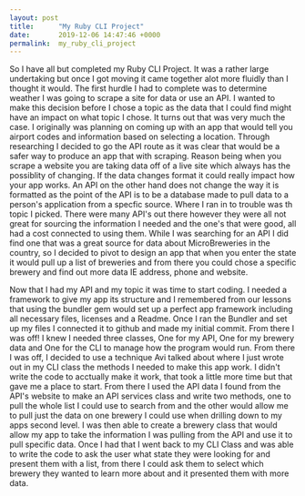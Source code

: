 ```yaml
---
layout: post
title:      "My Ruby CLI Project"
date:       2019-12-06 14:47:46 +0000
permalink:  my_ruby_cli_project
---
```



   So I have all but completed my Ruby CLI Project.  It was a rather large undertaking but once I got moving it came together alot more fluidly than I thought it would.  The first hurdle I had to complete was to determine weather I was going to scrape a site for data or use an API.  I wanted to make this decision before I chose a topic as the data that I could find might have an impact on what topic I chose.  It turns out that was very much the case.  I originally was planning on coming up with an app that would tell you airport codes and information based on selecting a location.  Through researching I decided to go the API route as it was clear that would be a safer way to produce an app that with scraping.  Reason being when you scrape a website you are taking data off of a live site which always has the possiblity of changing.  If the data changes format it could really impact how your app works. An API on the other hand does not change the way it is formatted as the point of the API is to be a database made to pull data to a person's application from a specfic source.  Where I ran in to trouble was th topic I picked. There were many API's out there however they were all not great for sourcing the information I needed and the one's that were good, all had a cost connected to using them.  While I was searching for an API I did find one that was a great source for data about MicroBreweries in the country, so I decided to pivot to design an app that when you enter the state it would pull up a list of breweries and from there you could chose a specific brewery and find out more data IE address, phone and website.

   Now that I had my API and my topic it was time to start coding.  I needed a framework to give my app its structure and I remembered from our lessons that using the bundler gem would set up a perfect app framework including all necessary files, licenses and a Readme.  Once I ran the Bundler and set up my files I connected it to github and made my initial commit.  From there I was off!  I knew I needed three classes,  One for my API, One for my brewery data and One for the CLI to manage how the program would run. From there I was off,  I decided to use a technique Avi talked about where I just wrote out in my CLI class the methods I needed to make this app work.  I didn't write the code to acctually make it work, that took a little more time but that gave me a place to start.  From there I used the API data I found from the API's website to make an API services class and write two methods,  one to pull the whole list I could use to search from and the other would allow me to pull just the data on one brewery I could use when drilling down to my apps second level.  I was then able to create a brewery class that would allow my app to take the information I was pulling from the API and use it to pull specific data.  Once I had that I went back to my CLI Class and was able to write the code to ask the user what state they were looking for and present them with a list, from there I could ask them to select which brewery they wanted to learn more about and it presented them with more data.

